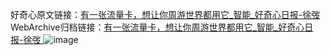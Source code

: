 好奇心原文链接：[有一张流量卡，想让你周游世界都用它_智能_好奇心日报-徐弢 ](https://www.qdaily.com/articles/12290.html)
WebArchive归档链接：[有一张流量卡，想让你周游世界都用它_智能_好奇心日报-徐弢 ](http://web.archive.org/web/20190623172240/https://www.qdaily.com/articles/12290.html)
![image](http://ww3.sinaimg.cn/large/007d5XDply1g3x0tfy97mj30u02rd7wh)